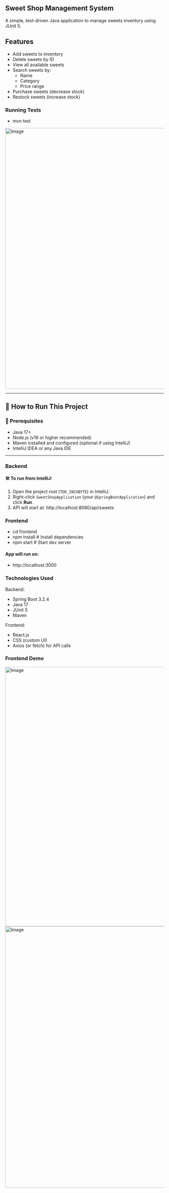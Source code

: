 ## Sweet Shop Management System

A simple, test-driven Java application to manage sweets inventory using JUnit 5.

##  Features

- Add sweets to inventory
- Delete sweets by ID
- View all available sweets
-  Search sweets by:
    - Name 
    - Category
    - Price range
- Purchase sweets (decrease stock)
- Restock sweets (increase stock)

### Running Tests

- mvn test

<img width="1893" height="826" alt="Image" src="https://github.com/user-attachments/assets/c627d4aa-2e67-4aed-b902-40a2190163ab" />


---

## 🚀 How to Run This Project

### 🔧 Prerequisites
- Java 17+
- Node.js (v16 or higher recommended)
- Maven installed and configured (optional if using IntelliJ)
- IntelliJ IDEA or any Java IDE

---

### Backend 

#### 🛠️ To run from IntelliJ:
1. Open the project root (`TDD_INCUBYTE`) in IntelliJ.
2. Right-click `SweetShopApplication` (your `@SpringBootApplication`) and click **Run**.
3. API will start at:
   http://localhost:8080/api/sweets


### Frontend

- cd frontend
- npm install          # Install dependencies
- npm start            # Start dev server

#### App will run on:

- http://localhost:3000





### Technologies Used

Backend:
- Spring Boot 3.2.4
- Java 17
- JUnit 5
- Maven

Frontend:
- React.js
- CSS (custom UI)
- Axios (or fetch) for API calls


### Frontend Demo 

<img width="1895" height="822" alt="Image" src="https://github.com/user-attachments/assets/a05fd7b9-e97b-4841-a8aa-d787889146fc" />
<img width="1918" height="828" alt="Image" src="https://github.com/user-attachments/assets/c66480eb-661b-4d4a-b3e3-38b18cfa7ee6" />
